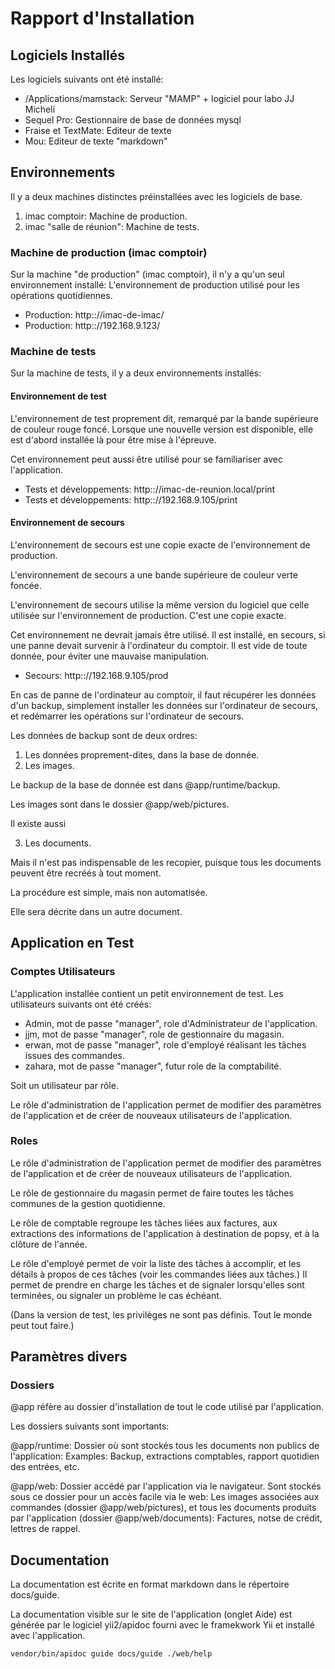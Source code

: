 # Rapport d'Installation

## Logiciels Installés

Les logiciels suivants ont été installé:

* /Applications/mamstack: Serveur "MAMP" + logiciel pour labo JJ Micheli
* Sequel Pro: Gestionnaire de base de données mysql
* Fraise et TextMate: Editeur de texte
* Mou: Editeur de texte "markdown"

## Environnements

Il y a deux machines distinctes préinstallées avec les logiciels de base.

1. imac comptoir: Machine de production.
2. imac "salle de réunion": Machine de tests.

### Machine de production (imac comptoir)

Sur la machine "de production" (imac comptoir), il n'y a qu'un seul environnement installé:
L'environnement de production utilisé pour les opérations quotidiennes.

* Production: http:://imac-de-imac/
* Production: http:://192.168.9.123/

### Machine de tests

Sur la machine de tests, il y a deux environnements installés:

#### Environnement de test

L'environnement de test proprement dit, remarqué par la bande supérieure de couleur rouge foncé.
Lorsque une nouvelle version est disponible, elle est d'abord installée là pour être mise à l'épreuve.

Cet environnement peut aussi être utilisé pour se familiariser avec l'application.

* Tests et développements: http:://imac-de-reunion.local/print
* Tests et développements: http:://192.168.9.105/print


#### Environnement de secours

L'environnement de secours est une copie exacte de l'environnement de production.

L'environnement de secours a une bande supérieure de couleur verte foncée.

L'environnement de secours utilise la même version du logiciel que celle utilisée sur l'environnement de production.
C'est une copie exacte.

Cet environnement ne devrait jamais être utilisé.
Il est installé, en secours, si une panne devait survenir à l'ordinateur du comptoir.
Il est vide de toute donnée, pour éviter une mauvaise manipulation.

* Secours: http:://192.168.9.105/prod

En cas de panne de l'ordinateur au comptoir, il faut récupérer les données d'un backup,
simplement installer les données sur l'ordinateur de secours,
et redémarrer les opérations sur l'ordinateur de secours.

Les données de backup sont de deux ordres:

1. Les données proprement-dites, dans la base de donnée.
2. Les images.

Le backup de la base de donnée est dans @app/runtime/backup.

Les images sont dans le dossier @app/web/pictures.

Il existe aussi

3. Les documents.

Mais il n'est pas indispensable de les recopier, puisque tous les documents peuvent être recréés à tout moment.

La procédure est simple, mais non automatisée.

Elle sera décrite dans un autre document.

## Application en Test

### Comptes Utilisateurs

L'application installée contient un petit environnement de test. Les utilisateurs suivants ont été créés:

* Admin, mot de passe "manager", role d'Administrateur de l'application.
* jjm, mot de passe "manager", role de gestionnaire du magasin.
* erwan, mot de passe "manager", role d'employé réalisant les tâches issues des commandes.
* zahara, mot de passe "manager", futur role de la comptabilité.

Soit un utilisateur par rôle.

Le rôle d'administration de l'application permet de modifier des paramètres de l'application et de créer de nouveaux utilisateurs de l'application.


### Roles

Le rôle d'administration de l'application permet de modifier des paramètres de l'application et de créer de nouveaux utilisateurs de l'application.

Le rôle de gestionnaire du magasin permet de faire toutes les tâches communes de la gestion quotidienne.

Le rôle de comptable regroupe les tâches liées aux factures, aux extractions des informations de l'application à destination de popsy, et à la clôture de l'année.

Le rôle d'employé permet de voir la liste des tâches à accomplir, et les détails à propos de ces tâches (voir les commandes liées aux tâches.) Il permet de prendre en charge les tâches et de signaler lorsqu'elles sont terminées, ou signaler un problème le cas échéant.

(Dans la version de test, les privilèges ne sont pas définis. Tout le monde peut tout faire.)


## Paramètres divers

### Dossiers

@app réfère au dossier d'installation de tout le code utilisé par l'application.

Les dossiers suivants sont importants:

@app/runtime: Dossier où sont stockés tous les documents non publics de l'application: Examples: Backup, extractions comptables, rapport quotidien des entrées, etc.

@app/web: Dossier accédé par l'application via le navigateur. Sont stockés sous ce dossier pour un accès facile via le web:
Les images associées aux commandes (dossier @app/web/pictures),
et tous les documents produits par l'application (dossier @app/web/documents):
Factures, notse de crédit, lettres de rappel.

## Documentation

La documentation est écrite en format markdown dans le répertoire docs/guide.

La documentation visible sur le site de l'application (onglet Aide) est générée
par le logiciel yii2/apidoc fourni avec le framekwork Yii et installé avec l'application.

```
vendor/bin/apidoc guide docs/guide ./web/help
```

